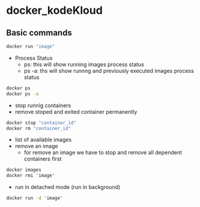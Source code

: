 # docker_kodeKloud

## Basic commands


```cmd
docker run "image"
```

- Process Status
    - ps: this will show running images process status
    - ps -a: ths will show runnng and previously executed images process status
```cmd
docker ps
docker ps -a
```

- stop runnig containers
- remove stoped and exited  container permanently
```cmd
docker stop "container_id"
docker rm "container_id"
```

- list of available images
- remove an image
    - for remove an image we have to stop and remove all dependent containers first
```cmd
docker images
docker rmi 'image'
```

- run in detached mode (run in background)
```cmd
docker run -d 'image'
```


